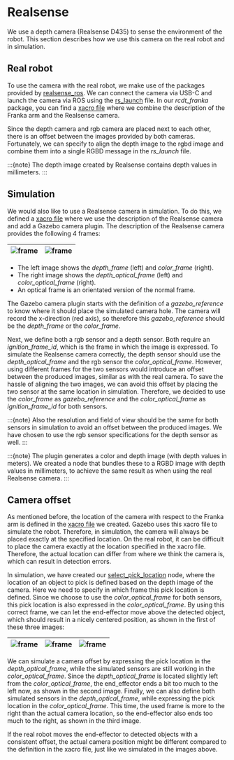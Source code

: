 <!--
SPDX-FileCopyrightText: Alliander N. V.

SPDX-License-Identifier: Apache-2.0
-->

# Realsense

We use a depth camera (Realsense D435) to sense the environment of the robot. This section describes how we use this camera on the real robot and in simulation.

## Real robot

To use the camera with the real robot, we make use of the packages provided by [realsense_ros](https://github.com/IntelRealSense/realsense-ros). We can connect the camera via USB-C and launch the camera via ROS using the [rs_launch](https://github.com/IntelRealSense/realsense-ros/blob/ros2-master/realsense2_camera/launch/rs_launch.py) file. In our *rcdt_franka* package, you can find a  [xacro file](https://github.com/alliander-opensource/rcdt_robotics/blob/main/ros2_ws/src/rcdt_franka/urdf/franka.urdf.xacro) where we combine the description of the Franka arm and the Realsense camera.

Since the depth camera and rgb camera are placed next to each other, there is an offset between the images provided by both cameras. Fortunately, we can specify to align the depth image to the rgbd image and combine them into a single RGBD message in the *rs_launch* file.

:::{note}
The depth image created by Realsense contains depth values in millimeters.
:::

## Simulation

We would also like to use a Realsense camera in simulation. To do this, we defined a [xacro file](https://github.com/alliander-opensource/rcdt_robotics/blob/main/ros2_ws/src/rcdt_sensors/urdf/rcdt_realsense_d435.urdf.xacro) where we use the description of the Realsense camera and add a Gazebo camera plugin. The description of the Realsense camera provides the following 4 frames:

|![frame](../img/realsense/frame.png)|![frame](../img/realsense/optical_frame.png)|
|-|-|

- The left image shows the *depth_frame* (left) and *color_frame* (right).
- The right image shows the *depth_optical_frame* (left) and *color_optical_frame* (right).
- An optical frame is an orientated version of the normal frame.

The Gazebo camera plugin starts with the definition of a *gazebo_reference* to know where it should place the simulated camera hole. The camera will record the x-direction (red axis), so therefore this *gazebo_reference* should be the *depth_frame* or the *color_frame*.

Next, we define both a rgb sensor and a depth sensor. Both require an *ignition_frame_id*, which is the frame in which the image is expressed. To simulate the Realsense camera correctly, the depth sensor should use the *depth_optical_frame* and the rgb sensor the *color_optical_frame*. However, using different frames for the two sensors would introduce an offset between the produced images, similar as with the real camera. To save the hassle of aligning the two images, we can avoid this offset by placing the two sensor at the same location in simulation. Therefore, we decided to use the *color_frame* as *gazebo_reference* and the *color_optical_frame* as  *ignition_frame_id* for both sensors.

:::{note}
Also the resolution and field of view should be the same for both sensors in simulation to avoid an offset between the produced images. We have chosen to use the rgb sensor specifications for the depth sensor as well.
:::

:::{note}
The plugin generates a color and depth image (with depth values in meters). We created a node that bundles these to a RGBD image with depth values in millimeters, to achieve the same result as when using the real Realsense camera.
:::

## Camera offset

As mentioned before, the location of the camera with respect to the Franka arm is defined in the [xacro file](https://github.com/alliander-opensource/rcdt_robotics/blob/main/ros2_ws/src/rcdt_sensors/urdf/rcdt_realsense_d435.urdf.xacro) we created. Gazebo uses this xacro file to simulate the robot. Therefore, in simulation, the camera will always be placed exactly at the specified location. On the real robot, it can be difficult to place the camera exactly at the location specified in the xacro file. Therefore, the actual location can differ from where we think the camera is, which can result in detection errors.

In simulation, we have created our [select_pick_location](https://github.com/alliander-opensource/rcdt_robotics/blob/main/ros2_ws/src/rcdt_detection/src_py/select_pick_location.py) node, where the location of an object to pick is defined based on the depth image of the camera. Here we need to specify in which frame this pick location is defined. Since we choose to use the *color_optical_frame* for both sensors, this pick location is also expressed in the *color_optical_frame*. By using this correct frame, we can let the end-effector move above the detected object, which should result in a nicely centered position, as shown in the first of these three images:

|![frame](../img/realsense/correct.png)|![frame](../img/realsense/use_depth_while_color.png)|![frame](../img/realsense/use_color_while_depth.png)|
|-|-|-|

We can simulate a camera offset by expressing the pick location in the *depth_optical_frame*, while the simulated sensors are still working in the *color_optical_frame*. Since the *depth_optical_frame* is located slightly left from the *color_optical_frame*, the end_effector ends a bit too much to the left now, as shown in the second image. Finally, we can also define both simulated sensors in the *depth_optical_frame*, while expressing the pick location in the *color_optical_frame*. This time, the used frame is more to the right than the actual camera location, so the end-effector also ends too much to the right, as shown in the third image.

If the real robot moves the end-effector to detected objects with a consistent offset, the actual camera position might be different compared to the definition in the xacro file, just like we simulated in the images above.
